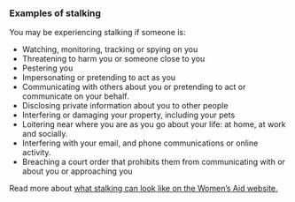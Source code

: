 ###  Examples of stalking

You may be experiencing stalking if someone is:

  * Watching, monitoring, tracking or spying on you 
  * Threatening to harm you or someone close to you 
  * Pestering you 
  * Impersonating or pretending to act as you 
  * Communicating with others about you or pretending to act or communicate on your behalf. 
  * Disclosing private information about you to other people 
  * Interfering or damaging your property, including your pets 
  * Loitering near where you are as you go about your life: at home, at work and socially. 
  * Interfering with your email, and phone communications or online activity. 
  * Breaching a court order that prohibits them from communicating with or about you or approaching you 

Read more about [ what stalking can look like on the Women’s Aid website.
](https://www.womensaid.ie/what-is-abuse/types-of-abuse/stalking/)
